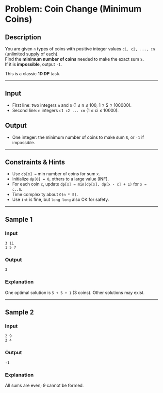 # Problem: Coin Change (Minimum Coins)

## Description
You are given `n` types of coins with positive integer values `c1, c2, ..., cn` (unlimited supply of each).  
Find the **minimum number of coins** needed to make the exact sum `S`.  
If it is **impossible**, output `-1`.

This is a classic **1D DP** task.

---

## Input
- First line: two integers `n` and `S` (1 ≤ n ≤ 100, 1 ≤ S ≤ 100000).  
- Second line: `n` integers `c1 c2 ... cn` (1 ≤ ci ≤ 10000).

## Output
- One integer: the minimum number of coins to make sum `S`, or `-1` if impossible.

---

## Constraints & Hints
- Use `dp[x] =` min number of coins for sum `x`.  
- Initialize `dp[0] = 0`, others to a large value (INF).  
- For each coin `c`, update `dp[x] = min(dp[x], dp[x - c] + 1)` for `x = c..S`.  
- Time complexity about `O(n * S)`.  
- Use `int` is fine, but `long long` also OK for safety.

---

## Sample 1

### Input
```
3 11
1 5 7
```

### Output
```
3
```

### Explanation
One optimal solution is `5 + 5 + 1` (3 coins). Other solutions may exist.

---

## Sample 2

### Input
```
2 9
2 4
```

### Output
```
-1
```

### Explanation
All sums are even; 9 cannot be formed.
